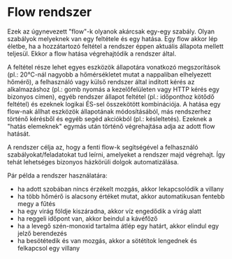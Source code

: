 # Flow rendszer
Ezek az úgynevezett "flow"-k olyanok akárcsak egy-egy szabály. Olyan szabályok
melyeknek van egy feltétele és egy hatása. Egy flow akkor lép életbe,
ha a hozzátartozó feltétel a rendszer éppen aktuális állapota mellett teljesül.
Ekkor a flow hatása végrehajtódik a rendszer által.

A feltétel része lehet egyes eszközök állapotára vonatkozó megszorítások
(pl.: 20°C-nál nagyobb a hőmérsékletet mutat a nappaliban elhelyezett hőmérő),
a felhasználó vagy külső rendszer által indított kérés az alkalmazáshoz
(pl.: gomb nyomás a kezelőfelületen vagy HTTP kérés egy bizonyos címen),
egyéb rendszer állapot feltétel (pl.: időponthoz kötődő feltétel)
és ezeknek logikai ÉS-sel összekötött kombinációja.
A hatása egy flow-nak állhat eszközök állapotának módosításából,
más rendszerhez történő kérésből és egyéb segéd akciókból (pl.: késleltetés).
Ezeknek a "hatás elemeknek" egymás után történő végrehajtása adja az adott
flow hatását.

A rendszer célja az, hogy a fenti flow-k segítségével a felhasználó
szabályokat/feladatokat tud leírni, amelyeket a rendszer majd végrehajt.
Így tehát lehetséges bizonyos házkörüli dolgok automatizálása.

Pár példa a rendszer használatára:

* ha adott szobában nincs érzékelt mozgás, akkor lekapcsolódik a villany
* ha több hőmérő is alacsony értéket mutat, akkor automatikusan fentebb megy a fűtés
* ha egy virág földje kiszáradna, akkor víz engedődik a virág alatt
* ha reggeli időpont van, akkor beindul a kávéfőző
* ha a levegő szén-monoxid tartalma átlép egy határt, akkor elindul egy jelző berendezés
* ha besötétedik és van mozgás, akkor a sötétítok lengednek és felkapcsol egy villany
